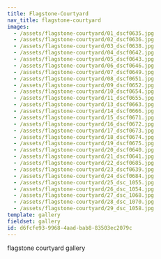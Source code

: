 ```yaml
---
title: Flagstone-Courtyard
nav_title: flagstone-courtyard
images:
  - /assets/flagstone-courtyard/01_dscf0635.jpg
  - /assets/flagstone-courtyard/02_dscf0636.jpg
  - /assets/flagstone-courtyard/03_dscf0638.jpg
  - /assets/flagstone-courtyard/04_dscf0642.jpg
  - /assets/flagstone-courtyard/05_dscf0643.jpg
  - /assets/flagstone-courtyard/06_dscf0646.jpg
  - /assets/flagstone-courtyard/07_dscf0649.jpg
  - /assets/flagstone-courtyard/08_dscf0651.jpg
  - /assets/flagstone-courtyard/09_dscf0652.jpg
  - /assets/flagstone-courtyard/10_dscf0654.jpg
  - /assets/flagstone-courtyard/11_dscf0655.jpg
  - /assets/flagstone-courtyard/13_dscf0663.jpg
  - /assets/flagstone-courtyard/14_dscf0666.jpg
  - /assets/flagstone-courtyard/15_dscf0671.jpg
  - /assets/flagstone-courtyard/16_dscf0672.jpg
  - /assets/flagstone-courtyard/17_dscf0673.jpg
  - /assets/flagstone-courtyard/18_dscf0674.jpg
  - /assets/flagstone-courtyard/19_dscf0675.jpg
  - /assets/flagstone-courtyard/20_dscf0640.jpg
  - /assets/flagstone-courtyard/21_dscf0641.jpg
  - /assets/flagstone-courtyard/22_dscf0685.jpg
  - /assets/flagstone-courtyard/23_dscf0639.jpg
  - /assets/flagstone-courtyard/24_dscf0684.jpg
  - /assets/flagstone-courtyard/25_dsc_1055.jpg
  - /assets/flagstone-courtyard/26_dsc_1054.jpg
  - /assets/flagstone-courtyard/27_dsc_1068.jpg
  - /assets/flagstone-courtyard/28_dsc_1070.jpg
  - /assets/flagstone-courtyard/29_dsc_1058.jpg
template: gallery
fieldset: gallery
id: d6fcfe93-9968-4aad-bab8-83503ec2079c
---
```

flagstone courtyard gallery
